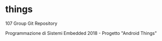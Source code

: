 # things
107 Group Git Repository

Programmazione di Sistemi Embedded 2018 - Progetto "Android Things"
